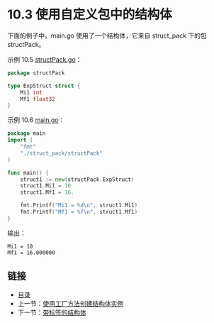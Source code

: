 # 10.3 使用自定义包中的结构体

下面的例子中，main.go 使用了一个结构体，它来自 struct_pack 下的包 structPack。

示例 10.5 [structPack.go](examples/chapter_10/struct_pack/structPack.go)：

```go
package structPack

type ExpStruct struct {
    Mi1 int
    Mf1 float32
}
```

示例 10.6 [main.go](examples/chapter_10/main.go)：

```go
package main
import (
    "fmt"
    "./struct_pack/structPack"
)

func main() {
    struct1 := new(structPack.ExpStruct)
    struct1.Mi1 = 10
    struct1.Mf1 = 16.

    fmt.Printf("Mi1 = %d\n", struct1.Mi1)
    fmt.Printf("Mf1 = %f\n", struct1.Mf1)
}
```

输出：

    Mi1 = 10
    Mf1 = 16.000000


<extoc></extoc>

## 链接

- [目录](directory.md)
- 上一节：[使用工厂方法创建结构体实例](10.2.md)
- 下一节：[带标签的结构体](10.4.md)
